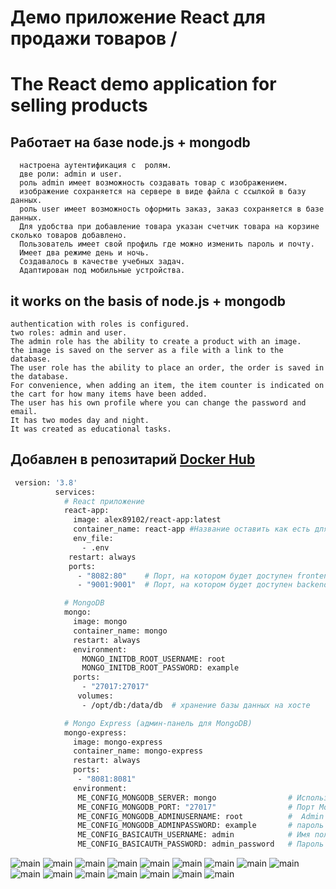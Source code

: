 # Демо приложение React для продажи товаров / 
# The React demo application for selling products
 ##  Работает на базе node.js + mongodb
      настроена аутентификация с  ролям.
      две роли: admin и user.
      роль admin имеет возможность создавать товар с изображением. 
      изображение сохраняется на сервере в виде файла с ссылкой в базу данных.
      роль user имеет возможность оформить заказ, заказ сохраняется в базе данных.
      Для удобства при добавление товара указан счетчик товара на корзине сколько товаров добавлено.
      Пользователь имеет свой профиль где можно изменить пароль и почту.
      Имеет два режиме день и ночь.
      Создавалось в качестве учебных задач.
      Адаптирован под мобильные устройства.
    
 ## it works on the basis of node.js + mongodb
    authentication with roles is configured.
    two roles: admin and user.
    The admin role has the ability to create a product with an image.
    the image is saved on the server as a file with a link to the database.
    The user role has the ability to place an order, the order is saved in the database.
    For convenience, when adding an item, the item counter is indicated on the cart for how many items have been added.
    The user has his own profile where you can change the password and email.
    It has two modes day and night.
    It was created as educational tasks.
## Добавлен в репозитарий <a href="https://hub.docker.com/repository/docker/alex89102/react-app/"> Docker Hub</a>
~~~bash
 version: '3.8'
          services:
            # React приложение
            react-app:
              image: alex89102/react-app:latest
              container_name: react-app #Название оставить как есть для корректной работы frontend+backend
              env_file:
                - .env
             restart: always
             ports:
               - "8082:80"    # Порт, на котором будет доступен frontend
               - "9001:9001"  # Порт, на котором будет доступен backend

            # MongoDB
            mongo:
              image: mongo
              container_name: mongo
              restart: always
              environment:
                MONGO_INITDB_ROOT_USERNAME: root
                MONGO_INITDB_ROOT_PASSWORD: example
              ports:
                - "27017:27017"
               volumes:
                - /opt/db:/data/db  # хранение базы данных на хосте

            # Mongo Express (админ-панель для MongoDB)
            mongo-express:
              image: mongo-express
              container_name: mongo-express
              restart: always
              ports:
               - "8081:8081"
              environment:
               ME_CONFIG_MONGODB_SERVER: mongo                # Используйте этот адрес для подключения к MongoDB на хосте
               ME_CONFIG_MONGODB_PORT: "27017"                # Порт MongoDB на хосте
               ME_CONFIG_MONGODB_ADMINUSERNAME: root          #  Admin от MongoDB  
               ME_CONFIG_MONGODB_ADMINPASSWORD: example       # пароль от MongoDB
               ME_CONFIG_BASICAUTH_USERNAME: admin            # Имя пользователя для аутентификации в Mongo Express (по желанию)
               ME_CONFIG_BASICAUTH_PASSWORD: admin_password   # Пароль пользователя для аутентификации в Mongo Express (по желанию)
~~~
![main](Man/main.png)
![main](Man/main-night-mode.png)
![main](Man/registr.png)
![main](Man/registr-night-mode.png)
![main](Man/login.png)
![main](Man/login-night-mode.png)
![main](Man/profil.png)
![main](Man/profil-night-mode.png)
![main](Man/basket.png)
![main](Man/basket-night-mode.png)
![main](Man/order.png)
![main](Man/order-night-mode.png)
![main](Man/upload.png)
![main](Man/upload-night-mode.png)
![main](Man/planshet.png)
![main](Man/mabail.png)
